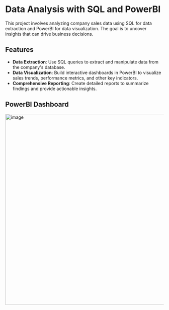 # Data Analysis with SQL and PowerBI

This project involves analyzing company sales data using SQL for data extraction and PowerBI for data visualization. The goal is to uncover insights that can drive business decisions.

## Features

- **Data Extraction**: Use SQL queries to extract and manipulate data from the company's database.
- **Data Visualization**: Build interactive dashboards in PowerBI to visualize sales trends, performance metrics, and other key indicators.
- **Comprehensive Reporting**: Create detailed reports to summarize findings and provide actionable insights.

## PowerBI Dashboard
<img width="607" alt="image" src="https://github.com/user-attachments/assets/275c0b94-b5b0-4b40-be31-97564639642b">
